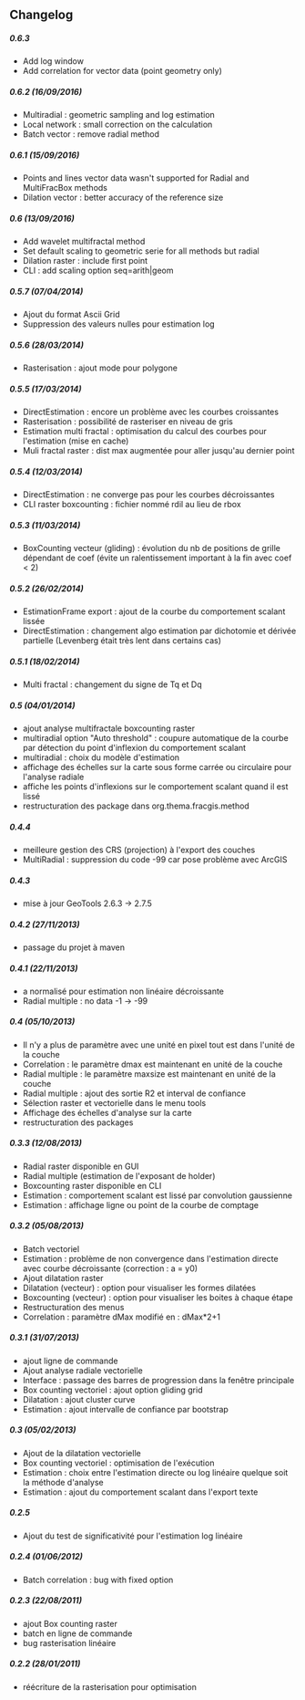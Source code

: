 ## Changelog

##### 0.6.3 
- Add log window
- Add correlation for vector data (point geometry only)

##### 0.6.2 (16/09/2016)
- Multiradial : geometric sampling and log estimation
- Local network : small correction on the calculation
- Batch vector : remove radial method

##### 0.6.1 (15/09/2016)
- Points and lines vector data wasn't supported for Radial and MultiFracBox methods
- Dilation vector : better accuracy of the reference size

##### 0.6 (13/09/2016)
- Add wavelet multifractal method
- Set default scaling to geometric serie for all methods but radial
- Dilation raster : include first point
- CLI : add scaling option seq=arith|geom

##### 0.5.7 (07/04/2014)
- Ajout du format Ascii Grid
- Suppression des valeurs nulles pour estimation log

##### 0.5.6 (28/03/2014)
- Rasterisation : ajout mode pour polygone

##### 0.5.5 (17/03/2014)
- DirectEstimation : encore un problème avec les courbes croissantes
- Rasterisation : possibilité de rasteriser en niveau de gris
- Estimation multi fractal : optimisation du calcul des courbes pour l'estimation (mise en cache)
- Muli fractal raster : dist max augmentée pour aller jusqu'au dernier point 

##### 0.5.4 (12/03/2014)
- DirectEstimation : ne converge pas pour les courbes décroissantes
- CLI raster boxcounting : fichier nommé rdil au lieu de rbox

##### 0.5.3 (11/03/2014)
- BoxCounting vecteur (gliding) : évolution du nb de positions de grille dépendant de coef (évite un ralentissement important à la fin avec coef < 2)

##### 0.5.2 (26/02/2014)
- EstimationFrame export : ajout de la courbe du comportement scalant lissée
- DirectEstimation : changement algo estimation par dichotomie et dérivée partielle (Levenberg était très lent dans certains cas)

##### 0.5.1 (18/02/2014)
- Multi fractal : changement du signe de Tq et Dq

##### 0.5 (04/01/2014)
- ajout analyse multifractale boxcounting raster
- multiradial option "Auto threshold" : coupure automatique de la courbe par détection du point d'inflexion du comportement scalant
- multiradial : choix du modèle d'estimation
- affichage des échelles sur la carte sous forme carrée ou circulaire pour l'analyse radiale
- affiche les points d'inflexions sur le comportement scalant quand il est lissé
- restructuration des package dans org.thema.fracgis.method

##### 0.4.4
- meilleure gestion des CRS (projection) à l'export des couches
- MultiRadial : suppression du code -99 car pose problème avec ArcGIS

##### 0.4.3
- mise à jour GeoTools 2.6.3 -> 2.7.5

##### 0.4.2 (27/11/2013)
- passage du projet à maven

##### 0.4.1 (22/11/2013)
- a normalisé pour estimation non linéaire décroissante
- Radial multiple : no data -1 -> -99

##### 0.4 (05/10/2013)
- Il n'y a plus de paramètre avec une unité en pixel tout est dans l'unité de la couche
- Correlation : le paramètre dmax est maintenant en unité de la couche
- Radial multiple : le paramètre maxsize est maintenant en unité de la couche
- Radial multiple : ajout des sortie R2 et interval de confiance
- Sélection raster et vectorielle dans le menu tools
- Affichage des échelles d'analyse sur la carte
- restructuration des packages

##### 0.3.3 (12/08/2013)
- Radial raster disponible en GUI
- Radial multiple (estimation de l'exposant de holder)
- Boxcounting raster disponible en CLI
- Estimation : comportement scalant est lissé par convolution gaussienne
- Estimation : affichage ligne ou point de la courbe de comptage

##### 0.3.2 (05/08/2013)
- Batch vectoriel
- Estimation : problème de non convergence dans l'estimation directe avec courbe décroissante (correction : a = y0)
- Ajout dilatation raster
- Dilatation (vecteur) : option pour visualiser les formes dilatées
- Boxcounting (vecteur) : option pour visualiser les boites à chaque étape
- Restructuration des menus
- Correlation : paramètre dMax modifié en : dMax*2+1

##### 0.3.1 (31/07/2013)
- ajout ligne de commande
- Ajout analyse radiale vectorielle
- Interface : passage des barres de progression dans la fenêtre principale
- Box counting vectoriel : ajout option gliding grid
- Dilatation : ajout cluster curve
- Estimation : ajout intervalle de confiance par bootstrap

##### 0.3 (05/02/2013)
- Ajout de la dilatation vectorielle
- Box counting vectoriel : optimisation de l'exécution
- Estimation : choix entre l'estimation directe ou log linéaire quelque soit la méthode d'analyse
- Estimation : ajout du comportement scalant dans l'export texte

##### 0.2.5
- Ajout du test de significativité pour l'estimation log linéaire

##### 0.2.4 (01/06/2012)
- Batch correlation : bug with fixed option

##### 0.2.3 (22/08/2011)
- ajout Box counting raster
- batch en ligne de commande
- bug rasterisation linéaire

##### 0.2.2 (28/01/2011)
- réécriture de la rasterisation pour optimisation
